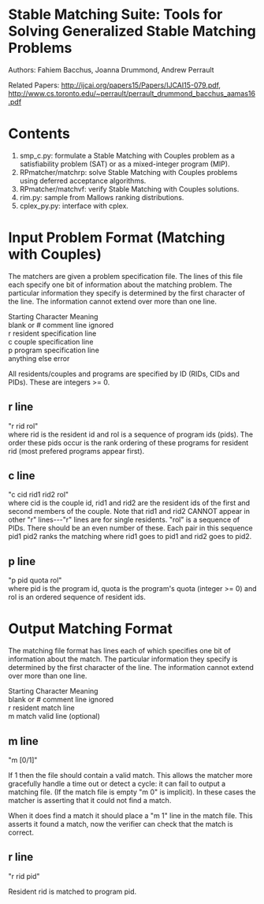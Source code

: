 Stable Matching Suite: Tools for Solving Generalized Stable Matching Problems  
==================================================================  

Authors: Fahiem Bacchus, Joanna Drummond, Andrew Perrault

Related Papers: http://ijcai.org/papers15/Papers/IJCAI15-079.pdf,
http://www.cs.toronto.edu/~perrault/perrault_drummond_bacchus_aamas16.pdf

Contents  
==================================================================  

1. smp_c.py: formulate a Stable Matching with Couples problem as a satisfiability problem (SAT) or as a mixed-integer program (MIP).
2. RPmatcher/matchrp: solve Stable Matching with Couples problems using deferred acceptance algorithms.
3. RPmatcher/matchvf: verify Stable Matching with Couples solutions.
4. rim.py: sample from Mallows ranking distributions.
5. cplex_py.py: interface with cplex.


Input Problem Format (Matching with Couples)
==================================================================  

The matchers are given a problem specification file. The lines of this
file each specify one bit of information about the matching
problem. The particular information they specify is determined by the
first character of the line. The information cannot extend over more
than one line.

Starting Character     Meaning  
blank or #             comment line ignored  
r                      resident specification line  
c                      couple specification line  
p                      program specification line  
anything else          error  

All residents/couples and programs are specified by ID (RIDs, CIDs and PIDs). These are integers >= 0.

r line  
-----  
"r rid rol"  
where rid is the resident id and rol is a sequence of program ids (pids). The order these pids occur is the rank ordering of these programs for resident rid (most prefered programs appear first).

c line  
------  
"c cid rid1 rid2 rol"  
where cid is the couple id, rid1 and rid2 are the resident ids of the first and second members of the couple. Note that rid1 and rid2 CANNOT appear in other "r" lines---"r" lines are for single residents. "rol" is a sequence of PIDs. There should be an even number of these. Each pair in this sequence pid1 pid2 ranks the matching where rid1 goes to pid1 and rid2 goes to pid2.

p line  
------  
"p pid quota rol"  
where pid is the program id, quota is the program's quota (integer >= 0) and rol is an ordered sequence of resident ids.


Output Matching Format  
==================================================================

The matching file format has lines each of which specifies one bit of
information about the match. The particular information they specify
is determined by the first character of the line. The information
cannot extend over more than one line.

Starting Character     Meaning  
blank or #             comment line ignored  
r                      resident match line  
m                      match valid line (optional)  

m line  
------  
"m [0/1]"

If 1 then the file should contain a valid match. This allows the
matcher more gracefully handle a time out or detect a cycle: it can
fail to output a matching file. (If the match file is empty "m 0" is
implicit). In these cases the matcher is asserting that it could not
find a match.

When it does find a match it should place a "m 1" line in the match
file. This asserts it found a match, now the verifier can check that
the match is correct.

r line  
------  
"r rid pid"

Resident rid is matched to program pid.
